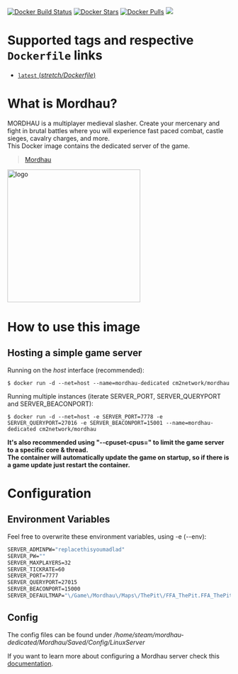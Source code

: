 [![Docker Build Status](https://img.shields.io/docker/build/cm2network/mordhau.svg)](https://hub.docker.com/r/cm2network/mordhau/) [![Docker Stars](https://img.shields.io/docker/stars/cm2network/mordhau.svg)](https://hub.docker.com/r/cm2network/mordhau/) [![Docker Pulls](https://img.shields.io/docker/pulls/cm2network/mordhau.svg)](https://hub.docker.com/r/cm2network/mordhau/) [![](https://images.microbadger.com/badges/image/cm2network/mordhau.svg)](https://microbadger.com/images/cm2network/mordhau)
# Supported tags and respective `Dockerfile` links
-	[`latest` (*stretch/Dockerfile*)](https://github.com/CM2Walki/Mordhau/blob/master/stretch/Dockerfile)

# What is Mordhau?
MORDHAU is a multiplayer medieval slasher. Create your mercenary and fight in brutal battles where you will experience fast paced combat, castle sieges, cavalry charges, and more. <br/>
This Docker image contains the dedicated server of the game. <br/>

> [Mordhau](https://store.steampowered.com/app/629760/MORDHAU/)

<img src="https://mordhau.com/static/presskit/mordhau_logo.png" alt="logo" width="300"/></img>

# How to use this image

## Hosting a simple game server
Running on the *host* interface (recommended):<br/>
```console
$ docker run -d --net=host --name=mordhau-dedicated cm2network/mordhau
```

Running multiple instances (iterate SERVER_PORT, SERVER_QUERYPORT and SERVER_BEACONPORT):<br/>
```console
$ docker run -d --net=host -e SERVER_PORT=7778 -e SERVER_QUERYPORT=27016 -e SERVER_BEACONPORT=15001 --name=mordhau-dedicated cm2network/mordhau
```

**It's also recommended using "--cpuset-cpus=" to limit the game server to a specific core & thread.**<br/>
**The container will automatically update the game on startup, so if there is a game update just restart the container.**

# Configuration
## Environment Variables
Feel free to overwrite these environment variables, using -e (--env):
```dockerfile
SERVER_ADMINPW="replacethisyoumadlad"
SERVER_PW=""
SERVER_MAXPLAYERS=32
SERVER_TICKRATE=60
SERVER_PORT=7777
SERVER_QUERYPORT=27015
SERVER_BEACONPORT=15000
SERVER_DEFAULTMAP="\/Game\/Mordhau\/Maps\/ThePit\/FFA_ThePit.FFA_ThePit"
```

## Config
The config files can be found under */home/steam/mordhau-dedicated/Mordhau/Saved/Config/LinuxServer*

If you want to learn more about configuring a Mordhau server check this [documentation](https://mordhau.gamepedia.com/Dedicated_Server_Hosting_Guide#Tweaks_and_configurations).
